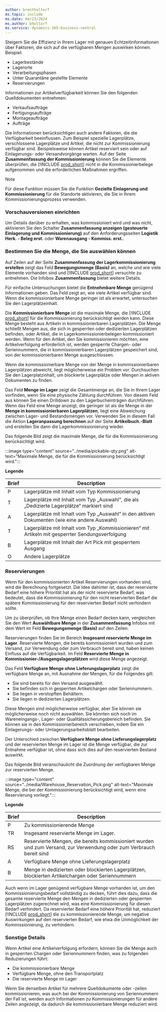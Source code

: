 ```yaml
---
author: brentholtorf
ms.topic: include
ms.date: 04/23/2024
ms.author: bholtorf
ms.service: dynamics-365-business-central
---
```


Steigern Sie die Effizienz in Ihrem Lager mit genauen Echtzeitinformationen über Faktoren, die sich auf die verfügbaren Mengen auswirken können. Beispiel: 

* Lagerbestände
* Lagerorte
* Verarbeitungsphasen
* Unter Quarantäne gestellte Elemente
* Reservierungen

Informationen zur Artikelverfügbarkeit können Sie den folgenden Quelldokumenten entnehmen:

* Verkaufsaufträge
* Fertigungsaufträge
* Montageaufträge
* Aufträge

Die Informationen berücksichtigen auch andere Faktoren, die die Verfügbarkeit beeinflussen. Zum Beispiel spezielle Lagerplätze, verschlossene Lagerplätze und Artikel, die nicht zur Kommissionierung verfügbar sind. Beispielsweise können Artikel reserviert sein oder auf Einlagerungs- oder Versandvorgänge warten. Auf der Seite **Zusammenfassung der Kommissionierung** können Sie die Elemente überprüfen, die [!INCLUDE [prod_short](prod_short.md)] nicht in die Kommissionierbelege aufgenommen und die erforderlichen Maßnahmen ergriffen.

> [!NOTE]
> Für diese Funktion müssen Sie die Funktion **Gezielte Einlagerung und Kommissionierung** für die Standorte aktivieren, die Sie in Ihrem Kommissionierungsprozess verwenden.

### <a name="set-up-previews"></a>Vorschauversionen einrichten

Um Details darüber zu erhalten, was kommissioniert wird und was nicht, aktivieren Sie den Schalter **Zusammenfassung anzeigen (gesteuerte Einlagerung und Kommissionierung)** auf den Anforderungsseiten **Logistik Herk. - Beleg erst.** oder **Warenausgang - Kommiss. erst.**.

### <a name="determine-the-quantity-you-can-pick"></a>Bestimmen Sie die Menge, die Sie auswählen können

Auf Zeilen auf der Seite **Zusammenfassung der Lagerkommissionierung erstellen** zeigt das Feld **Bewegungsmenge (Basis)** an, welche und wie viele Elemente vorhanden sind und [!INCLUDE [prod_short](prod_short.md)] versuchte zu entnehmen. Die Infobox **Zusammenfassung** bietet weitere Details.

Für einfache Untersuchungen bietet die **Entnehmbare Menge** genügend Informationen geben. Das Feld zeigt an, wie viele Artikel verfügbar sind. Wenn die kommissionierbare Menge geringer ist als erwartet, untersuchen Sie den Lagerplätzeinhalt.

Die **Kommissionierbare Menge** ist die maximale Menge, die [!INCLUDE [prod_short](prod_short.md)] für die Kommissionierung berücksichtigt werden kann. Diese Menge besteht aus Artikeln in kommissionierbaren Lagerplätzen. Die Menge schließt Mengen aus, die sich in gesperrten oder dedizierten Lagerplätzen befinden, oder Artikel, die in Lagerkommissionierbelegen kommissioniert werden. Wenn für den Artikel, den Sie kommissionieren möchten, eine Artikelverfolgung erforderlich ist, werden gesperrte Chargen- oder Seriennummern, die in kommissionierbaren Lagerplätzen gespeichert sind, von der kommissionierbaren Menge ausgeschlossen.

Wenn die kommissionierbare Menge von der Menge in kommissionierbaren Lagerplätzen abweicht, liegt möglicherweise ein Problem vor. Durchsuchen Sie den Lagerplatzinhalt, um blockierte Lagerplätze oder Mengen in aktiven Dokumenten zu finden.

Das Feld **Menge im Lager** zeigt die Gesamtmenge an, die Sie in Ihrem Lager vorfinden, wenn Sie eine physische Zählung durchführen. Von diesem Feld aus können Sie einen Drilldown zu den Lagerbucheinträgen durchführen. Wenn das Feld eine Menge anzeigt, die geringer ist als die Menge in der **Menge in kommissionierbaren Lagerplätzen**, liegt eine Abweichung zwischen Lager- und Bestandsmengen vor. Verwenden Sie in diesem Fall die Aktion **Lageranpassung berechnen** auf der Seite **Artikelbuch.-Blatt** und erstellen Sie dann die Lagerkommissionierung wieder.

Das folgende Bild zeigt die maximale Menge, die für die Kommissionierung berücksichtigt wird.

:::image type="content" source="../media/pickable-qty.png" alt-text="Maximale Menge, die für die Kommissionierung berücksichtigt wird.":::

**Legende**

|Brief  |Description  |
|---------|---------|
|P     |Lagerplätze mit Inhalt vom Typ Kommissionierung         |
|T     |Lagerplätze mit Inhalt vom Typ „Auswahl“, die als „Dedizierte Lagerplätze“ markiert sind        |
|A     |Lagerplätze mit Inhalt vom Typ „Auswahl“ in den aktiven Dokumenten (wie eine andere Auswahl)       |
|T     |Lagerplätze mit Inhalt vom Typ „Kommissionieren“ mit Artikeln mit gesperrter Sendungsverfolgung         |
|B     |Lagerplätze mit Inhalt der Art Pick mit gesperrtem Ausgang         |
|O     |Andere Lagerplätze         |

### <a name="reservations"></a>Reservierungen

Wenn für den kommissionierten Artikel Reservierungen vorhanden sind, wird die Berechnung fortgesetzt. Die Idee dahinter ist, dass der reservierte Bedarf eine höhere Priorität hat als der nicht reservierte Bedarf, was bedeutet, dass die Kommissionierung für den nicht reservierten Bedarf die spätere Kommissionierung für den reservierten Bedarf nicht verhindern sollte.

Um zu überprüfen, ob Ihre Menge einen Bedarf decken kann, vergleichen Sie den Wert **Auswählbare Menge** in der **Zusammenfassung** Infobox mit dem Wert im Feld **Bewegungsmenge (Basis)** auf den Zeilen.

Reservierungen finden Sie im Bereich **Insgesamt reservierte Menge im Lager**. Reservierte Mengen, die bereits kommissioniert wurden und zum Versand, zur Verwendung oder zum Verbrauch bereit sind, haben keinen Einfluss auf die Verfügbarkeit. Im Feld **Reservierte Menge in Kommissionier-/Ausgangslagerplätzen** wird diese Menge angezeigt.

Das Feld **Verfügbare Menge ohne Lieferungslagerplatz** zeigt die verfügbare Menge an, mit Ausnahme der Mengen, für die Folgendes gilt:

* Sie sind bereits für den Versand ausgewählt.
* Sie befinden sich in gesperrten Artikelchargen oder Seriennummern.
* Sie liegen in verstopften Behältern.
* Sie liegen in dedizierten Lagerplätzen.

Diese Mengen sind möglicherweise verfügbar, aber Sie können sie möglicherweise noch nicht auswählen. Sie könnten sich noch im Wareneingangs-, Lager- oder Qualitätssicherungsbereich befinden. Sie können sie in den Kommissionierbereich verschieben, indem Sie ein Einlagerungs- oder Umlagerungsarbeitsblatt bearbeiten.

Der Unterschied zwischen **Verfügbare Menge ohne Lieferungslagerplatz** und der reservierten Menge im Lager ist die Menge verfügbar, die zur Entnahme verfügbar ist, ohne dass sich dies auf den reservierten Bestand auswirkt.

Das folgende Bild veranschaulicht die Zuordnung der verfügbaren Menge zur reservierten Menge.

:::image type="content" source="../media/Warehouse_Reservation_Pick.png" alt-text="Maximale Menge, die bei der Kommissionierung berücksichtigt wird, wenn eine Reservierung vorliegt.":::

**Legende**

|Brief  |Description  |
|---------|---------|
|P     |Zu kommissionierende Menge         |
|TR    |Insgesamt reservierte Menge im Lager.         |
|RS    |Reservierte Mengen, die bereits kommissioniert wurden und zum Versand, zur Verwendung oder zum Verbrauch bereit sind       |
|A     |Verfügbare Menge ohne Lieferungslagerplatz         |
|B     |Menge in dedizierten oder blockierten Lagerplätzen, blockierten Artikelchargen oder Seriennummern         |

Auch wenn im Lager genügend verfügbare Menge vorhanden ist, um den Kommissionierungsbedarf vollständig zu decken, führt dies dazu, dass die gesamte reservierte Menge den Mengen in dedizierten oder gesperrten Lagerplätzen zugerechnet wird, was eine Kommissionierung für diesen Bedarf verhindert. Da reservierter Bedarf eine höhere Priorität hat, reduziert [!INCLUDE [prod_short](prod_short.md)] die zu kommissionierende Menge, um negative Auswirkungen auf den reservierten Bedarf, wie etwa die Unmöglichkeit der Kommissionierung, zu verhindern.

### <a name="other-details"></a>Sonstige Details

Wenn Artikel eine Artikelverfolgung erfordern, können Sie die Menge auch in gesperrten Chargen oder Seriennummern finden, was zu folgenden Reduzierungen führt:

* Die kommissionierbare Menge
* Verfügbare Menge, ohne den Transportplatz
* Die reservierte Menge im Lager 

Wenn Sie denselben Artikel für mehrere Quelldokumente oder -zeilen kommissionieren, was auch bei der Kommissionierung von Seriennummern der Fall ist, werden auch Informationen zu Kommissionierungen für andere Zeilen angezeigt, da dadurch die kommissionierbare Menge reduziert wird.
